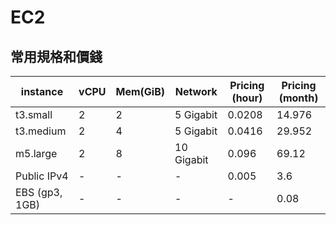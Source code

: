 # EC2

## 常用規格和價錢

| instance       | vCPU | Mem(GiB) | Network    | Pricing (hour) | Pricing (month) |
| -------------- | ---- | -------- | ---------- | -------------- | --------------- |
| t3.small       | 2    | 2        | 5 Gigabit  | 0.0208         | 14.976          |
| t3.medium      | 2    | 4        | 5 Gigabit  | 0.0416         | 29.952          |
| m5.large       | 2    | 8        | 10 Gigabit | 0.096          | 69.12           |
| Public IPv4    | -    | -        | -          | 0.005          | 3.6             |
| EBS (gp3, 1GB) | -    | -        | -          | -              | 0.08            |
